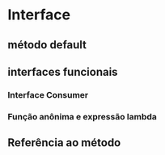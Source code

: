 # Interface
## método default
## interfaces funcionais
### Interface Consumer
### Função anônima e expressão lambda
## Referência ao método
